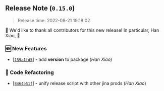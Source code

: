 


<a name=release-note-0-15-0></a>
## Release Note (`0.15.0`)

> Release time: 2022-08-21 19:18:02



🙇 We'd like to thank all contributors for this new release! In particular,
 Han Xiao,  🙇


### 🆕 New Features

 - [[```159a1fd5```](https://github.com/jina-ai/jina-hubble-sdk/commit/159a1fd51eb83968e1a7a04b44346a5c2d5bdfb9)] __-__ add __version__ to package (*Han Xiao*)

### 🧼 Code Refactoring

 - [[```8464b51f```](https://github.com/jina-ai/jina-hubble-sdk/commit/8464b51fe09d79b89a5e8b3ef91926cacb5584a5)] __-__ unify release script with other jina prods (*Han Xiao*)

